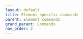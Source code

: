 ```yaml
---
layout: default
title: Element-specific commands
parent: Element commands
grand_parent: Commands
nav_order: 2
---
```


